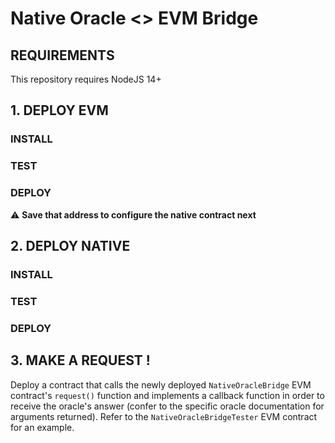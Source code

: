 # Native Oracle <> EVM Bridge

## REQUIREMENTS

This repository requires NodeJS 14+

## 1. DEPLOY EVM

### INSTALL
### TEST
### DEPLOY

⚠️ **Save that address to configure the native contract next**

## 2. DEPLOY NATIVE

### INSTALL
### TEST
### DEPLOY

## 3. MAKE A REQUEST !

Deploy a contract that calls the newly deployed `NativeOracleBridge` EVM contract's `request()` function and implements a callback function in order to receive the oracle's answer (confer to the specific oracle documentation for arguments returned). Refer to the `NativeOracleBridgeTester` EVM contract for an example.

